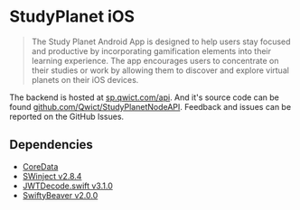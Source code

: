 # StudyPlanet iOS

> The Study Planet Android App is designed to help users stay focused and productive by incorporating gamification elements into their learning experience. 
The app encourages users to concentrate on their studies or work by allowing them to discover and explore virtual planets on their iOS devices.

The backend is hosted at [sp.qwict.com/api](https://sp.qwict.com/api/v1/health/version). 
And it's source code can be found [github.com/Qwict/StudyPlanetNodeAPI](https://github.com/Qwict/StudyPlanetNodeAPI).
Feedback and issues can be reported on the GitHub Issues.

## Dependencies

- [CoreData](https://developer.apple.com/documentation/coredata/)
- [SWinject v2.8.4](https://github.com/Swinject/Swinject)
- [JWTDecode.swift v3.1.0](https://github.com/auth0/JWTDecode.swift)
- [SwiftyBeaver v2.0.0](https://github.com/SwiftyBeaver/SwiftyBeaver)